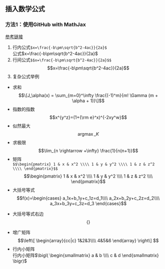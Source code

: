 ## 插入数学公式
### 方法1：使用GitHub with MathJax
[参考链接](https://math.meta.stackexchange.com/questions/5020/mathjax-basic-tutorial-and-quick-reference)
1. 行内公式`$x=\frac{-b\pm\sqrt{b^2-4ac}}{2a}$`  
公式$x=\frac{-b\pm\sqrt{b^2-4ac}}{2a}$  
2. 行间公式`$$x=\frac{-b\pm\sqrt{b^2-4ac}}{2a}$$`
$$x=\frac{-b\pm\sqrt{b^2-4ac}}{2a}$$
3. 复杂公式举例  
+ 求和
$$\[J_\alpha(x) = \sum_{m=0}^\infty \frac{(-1)^m}{m! \Gamma (m + \alpha + 1)}\]$$
+ 指数的指数
$$x^{y^z}=(1+{\rm e}^x)^{-2xy^w}$$
+ 似然最大
$$\mathop{argmax}\_{K}$$
+ 求极限
$$\lim_{n \rightarrow +\infty} \frac{1}{n(n+1)}$$
+ 矩阵  
`$$\begin{pmatrix}
	1 & x & x^2 \\\\
	1 & y & y^2 \\\\
	1 & z & z^2 \\\\
\end{pmatrix}$$`
$$\begin{pmatrix}
	1 & x & x^2 \\\\
	1 & y & y^2 \\\\
	1 & z & z^2 \\\\
\end{pmatrix}$$
+ 大括号等式
$$f(x)=\begin{cases}
a_1x+b_1y+c_1z=d_1\\\\
a_2x+b_2y+c_2z=d_2\\\\
a_3x+b_3y+c_3z=d_3
\end{cases}$$
- 大括号等式右边
$$
\left\{\right\}
$$
+ 增广矩阵
$$\left\[
\begin{array}{cc|c}
  1&2&3\\\\
  4&5&6
\end{array}
\right\] $$
+ 行内小矩阵  
行内小矩阵$\bigl( \begin{smallmatrix} a & b \\\\ c & d \end{smallmatrix} \bigr)$  
